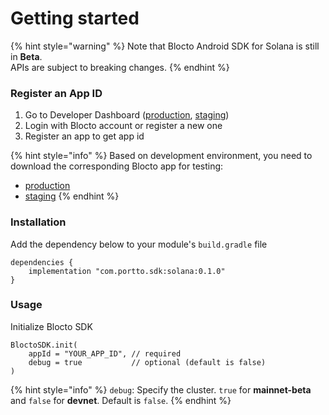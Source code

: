 # Getting started

{% hint style="warning" %}
Note that Blocto Android SDK for Solana is still in **Beta**.\
APIs are subject to breaking changes.
{% endhint %}

### Register an App ID

1. Go to Developer Dashboard ([production](https://developers.blocto.app), [staging](https://developers-staging.blocto.app))
2. Login with Blocto account or register a new one
3. Register an app to get app id

{% hint style="info" %}
Based on development environment, you need to download the corresponding Blocto app for testing:

* [production](https://play.google.com/store/apps/details?id=com.portto.blocto)
* [staging](https://play.google.com/store/apps/details?id=com.portto.blocto.staging)
{% endhint %}

### Installation

Add the dependency below to your module's `build.gradle` file

```
dependencies {
    implementation "com.portto.sdk:solana:0.1.0"
}
```

### Usage

Initialize Blocto SDK

```
BloctoSDK.init(
    appId = "YOUR_APP_ID", // required
    debug = true           // optional (default is false)
)
```

{% hint style="info" %}
`debug`: Specify the cluster. `true` for **mainnet-beta** and `false` for **devnet**. Default is `false`.
{% endhint %}
